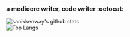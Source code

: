 ### a mediocre writer, code writer :octocat:

![sanikkenway's github stats](https://github-readme-stats.vercel.app/api?username=sanikkenway&count_private=true&show_icons=true&&theme=bear&include_all_commits=true)   
![Top Langs](https://github-readme-stats.vercel.app/api/top-langs/?username=sanikkenway&layout=compact&theme=bear)

<!--
**sanikkenway/sanikkenway** is a ✨ _special_ ✨ repository because its `README.md` (this file) appears on your GitHub profile.

Here are some ideas to get you started:

- 🔭 I’m currently working on ...
- 🌱 I’m currently learning ...
- 👯 I’m looking to collaborate on ...
- 🤔 I’m looking for help with ...
- 💬 Ask me about ...
- 📫 How to reach me: ...
- 😄 Pronouns: ...
- ⚡ Fun fact: ...
-->
